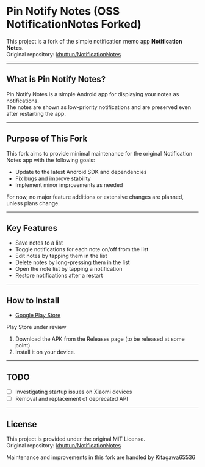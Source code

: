 # Pin Notify Notes (OSS NotificationNotes Forked)

This project is a fork of the simple notification memo app **Notification Notes**.  
Original repository: [khuttun/NotificationNotes](https://github.com/khuttun/NotificationNotes)

---

## What is Pin Notify Notes?

Pin Notify Notes is a simple Android app for displaying your notes as notifications.  
The notes are shown as low-priority notifications and are preserved even after restarting the app.

---

## Purpose of This Fork

This fork aims to provide minimal maintenance for the original Notification Notes app with the following goals:

- Update to the latest Android SDK and dependencies
- Fix bugs and improve stability
- Implement minor improvements as needed

For now, no major feature additions or extensive changes are planned, unless plans change.

---

## Key Features

- Save notes to a list
- Toggle notifications for each note on/off from the list
- Edit notes by tapping them in the list
- Delete notes by long-pressing them in the list
- Open the note list by tapping a notification
- Restore notifications after a restart

---

## How to Install
- [Google Play Store](https://play.google.com/store/apps/details?id=com.notification.notificationnotes)


Play Store under review

1. Download the APK from the Releases page (to be released at some point).
2. Install it on your device.

---

## TODO
- [ ] Investigating startup issues on Xiaomi devices
- [ ] Removal and replacement of deprecated API

---

## License

This project is provided under the original MIT License.  
Original repository: [khuttun/NotificationNotes](https://github.com/khuttun/NotificationNotes)

Maintenance and improvements in this fork are handled by [Kitagawa65536](https://github.com/Kitagawa65536)
